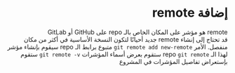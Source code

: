 <div dir=rtl >

# إضافة remote
remote هو مؤشر على المكان الخاص بالـ repo على GitHub أو GitLab  
قد تحتاج إلى إنشاء remote جديد أحيانًا لتكون النسخة الأساسية في أكثر من مكان منفصل. 
الأمر `git remote add new-remote` متبوع برابط الـ repo سيقوم بإنشاء مؤشر لهذا الـ repo 
`git remote` ستقوم بعرض أسماء المؤشرات 
`git remote -v` ستقوم بإستعراض تفاصيل المؤشرات في المشروع 
</div>
